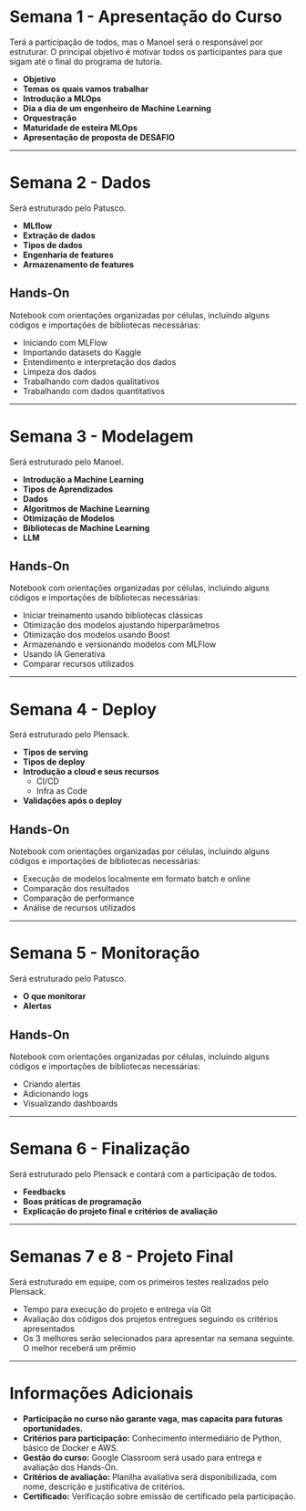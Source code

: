 # Semana 1 - Apresentação do Curso

Terá a participação de todos, mas o Manoel será o responsável por estruturar. O principal objetivo é motivar todos os participantes para que sigam até o final do programa de tutoria.

- **Objetivo**
- **Temas os quais vamos trabalhar**
- **Introdução a MLOps**
- **Dia a dia de um engenheiro de Machine Learning**
- **Orquestração**
- **Maturidade de esteira MLOps**
- **Apresentação de proposta de DESAFIO**

---

# Semana 2 - Dados

Será estruturado pelo Patusco.

- **MLflow**
- **Extração de dados**
- **Tipos de dados**
- **Engenharia de features**
- **Armazenamento de features**

## Hands-On
Notebook com orientações organizadas por células, incluindo alguns códigos e importações de bibliotecas necessárias:

- Iniciando com MLFlow
- Importando datasets do Kaggle
- Entendimento e interpretação dos dados
- Limpeza dos dados
- Trabalhando com dados qualitativos
- Trabalhando com dados quantitativos

---

# Semana 3 - Modelagem

Será estruturado pelo Manoel.

- **Introdução a Machine Learning**
- **Tipos de Aprendizados**
- **Dados**
- **Algoritmos de Machine Learning**
- **Otimização de Modelos**
- **Bibliotecas de Machine Learning**
- **LLM**

## Hands-On
Notebook com orientações organizadas por células, incluindo alguns códigos e importações de bibliotecas necessárias:

- Iniciar treinamento usando bibliotecas clássicas
- Otimização dos modelos ajustando hiperparâmetros
- Otimização dos modelos usando Boost
- Armazenando e versionando modelos com MLFlow
- Usando IA Generativa
- Comparar recursos utilizados

---

# Semana 4 - Deploy

Será estruturado pelo Plensack.

- **Tipos de serving**
- **Tipos de deploy**
- **Introdução a cloud e seus recursos**
  - CI/CD
  - Infra as Code
- **Validações após o deploy**

## Hands-On
Notebook com orientações organizadas por células, incluindo alguns códigos e importações de bibliotecas necessárias:

- Execução de modelos localmente em formato batch e online
- Comparação dos resultados
- Comparação de performance
- Análise de recursos utilizados

---

# Semana 5 - Monitoração

Será estruturado pelo Patusco.

- **O que monitorar**
- **Alertas**

## Hands-On
Notebook com orientações organizadas por células, incluindo alguns códigos e importações de bibliotecas necessárias:

- Criando alertas
- Adicionando logs
- Visualizando dashboards

---

# Semana 6 - Finalização

Será estruturado pelo Plensack e contará com a participação de todos.

- **Feedbacks**
- **Boas práticas de programação**
- **Explicação do projeto final e critérios de avaliação**

---

# Semanas 7 e 8 - Projeto Final

Será estruturado em equipe, com os primeiros testes realizados pelo Plensack.

- Tempo para execução do projeto e entrega via Git
- Avaliação dos códigos dos projetos entregues seguindo os critérios apresentados
- Os 3 melhores serão selecionados para apresentar na semana seguinte. O melhor receberá um prêmio

---

# Informações Adicionais

- **Participação no curso não garante vaga, mas capacita para futuras oportunidades.**
- **Critérios para participação:** Conhecimento intermediário de Python, básico de Docker e AWS.
- **Gestão do curso:** Google Classroom será usado para entrega e avaliação dos Hands-On.
- **Critérios de avaliação:** Planilha avaliativa será disponibilizada, com nome, descrição e justificativa de critérios.
- **Certificado:** Verificação sobre emissão de certificado pela participação.
